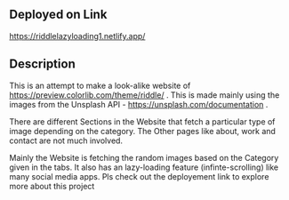 
## Deployed on Link
https://riddlelazyloading1.netlify.app/

## Description
This is an attempt to make a look-alike website of https://preview.colorlib.com/theme/riddle/ . This is made mainly using the images from the Unsplash API - https://unsplash.com/documentation . 

There are different Sections in the Website that fetch a particular type of image depending on the category. The Other pages like about, work and contact are not much involved.

Mainly the Website is fetching the random images based on the Category given in the tabs. It also has an lazy-loading feature (infinte-scrolling) like many social media apps. Pls check out the deployement link to explore more about this project

